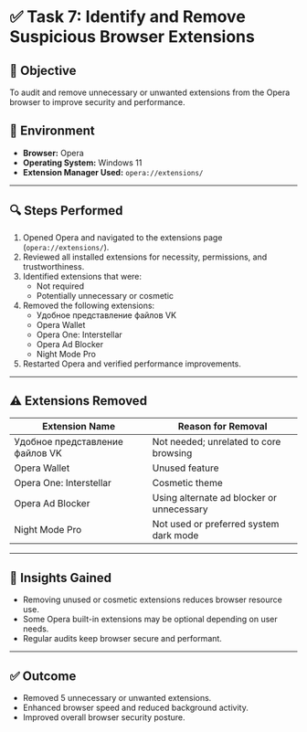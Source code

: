 # ✅ Task 7: Identify and Remove Suspicious Browser Extensions

## 📌 Objective  
To audit and remove unnecessary or unwanted extensions from the Opera browser to improve security and performance.

## 🧰 Environment  
- **Browser:** Opera  
- **Operating System:** Windows 11 
- **Extension Manager Used:** `opera://extensions/`

---

## 🔍 Steps Performed

1. Opened Opera and navigated to the extensions page (`opera://extensions/`).
2. Reviewed all installed extensions for necessity, permissions, and trustworthiness.
3. Identified extensions that were:
   - Not required
   - Potentially unnecessary or cosmetic
4. Removed the following extensions:
   - Удобное представление файлов VK
   - Opera Wallet
   - Opera One: Interstellar
   - Opera Ad Blocker
   - Night Mode Pro
5. Restarted Opera and verified performance improvements.

---

## ⚠️ Extensions Removed  

| Extension Name                     | Reason for Removal                       |
|----------------------------------|----------------------------------------|
| Удобное представление файлов VK  | Not needed; unrelated to core browsing |
| Opera Wallet                     | Unused feature                         |
| Opera One: Interstellar          | Cosmetic theme                        |
| Opera Ad Blocker                 | Using alternate ad blocker or unnecessary |
| Night Mode Pro                  | Not used or preferred system dark mode |

---

## 🧠 Insights Gained

- Removing unused or cosmetic extensions reduces browser resource use.
- Some Opera built-in extensions may be optional depending on user needs.
- Regular audits keep browser secure and performant.

---

## ✅ Outcome  

- Removed 5 unnecessary or unwanted extensions.
- Enhanced browser speed and reduced background activity.
- Improved overall browser security posture.
